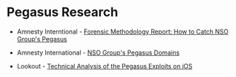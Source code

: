 # Pegasus Research
- Amnesty Interntional - [Forensic Methodology Report: How to Catch NSO Group's Pegasus](https://www.amnesty.org/en/latest/research/2021/07/forensic-methodology-report-how-to-catch-nso-groups-pegasus)
- Amnesty International - [NSO Group's Pegasus Domains](https://github.com/AmnestyTech/investigations/blob/master/2018-08-01_nso/indicators.csv)

- Lookout - [Technical Analysis of the Pegasus Exploits on iOS](https://info.lookout.com/rs/051-ESQ-475/images/pegasus-exploits-technical-details.pdf)






